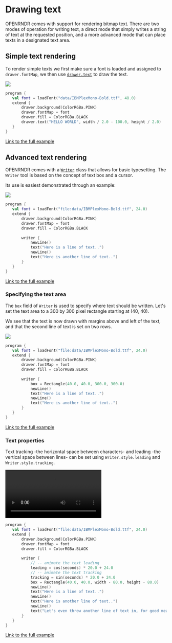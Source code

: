  
 # Drawing text
OPENRNDR comes with support for rendering bitmap text. There are two modes of operation for writing text, a direct
mode that simply writes a string of text at the requested position, and a more advanced mode that can place texts 
in a designated text area. 
 
 ## Simple text rendering

To render simple texts we first make sure a font is loaded and assigned to `drawer.fontMap`, we then use [`drawer.text`](https://api.openrndr.org/org.openrndr.draw/-drawer/text.html) to
draw the text. 
 
 <img src="media/text-001.png"/> 
 
 ```kotlin
program {
    val font = loadFont("data/IBMPlexMono-Bold.ttf", 48.0)
    extend {
        drawer.background(ColorRGBa.PINK)
        drawer.fontMap = font
        drawer.fill = ColorRGBa.BLACK
        drawer.text("HELLO WORLD", width / 2.0 - 100.0, height / 2.0)
    }
}
``` 
 
 [Link to the full example](https://github.com/openrndr/openrndr-examples/blob/master/src/main/kotlin/examples/04_Drawing_basics/C02_Text000.kt) 
 
 ## Advanced text rendering
OPENRNDR comes with a [`Writer`](https://api.openrndr.org/org.openrndr.text/-writer/index.html) class that allows for basic typesetting. The `Writer` tool is based on the concept of text box and a cursor.

Its use is easiest demonstrated through an example: 
 
 <img src="media/text-002.png"/> 
 
 ```kotlin
program {
    val font = loadFont("file:data/IBMPlexMono-Bold.ttf", 24.0)
    extend {
        drawer.background(ColorRGBa.PINK)
        drawer.fontMap = font
        drawer.fill = ColorRGBa.BLACK
        
        writer {
            newLine()
            text("Here is a line of text..")
            newLine()
            text("Here is another line of text..")
        }
    }
}
``` 
 
 [Link to the full example](https://github.com/openrndr/openrndr-examples/blob/master/src/main/kotlin/examples/04_Drawing_basics/C02_Text001.kt) 
 
 ### Specifying the text area
The `box` field of `Writer` is used to specify where text should be written. Let's set the text area
to a 300 by 300 pixel rectangle starting at (40, 40).

We see that the text is now drawn with margins above and left of the text, and that the second line of
text is set on two rows. 
 
 <img src="media/text-003.png"/> 
 
 ```kotlin
program {
    val font = loadFont("file:data/IBMPlexMono-Bold.ttf", 24.0)
    extend {
        drawer.background(ColorRGBa.PINK)
        drawer.fontMap = font
        drawer.fill = ColorRGBa.BLACK
        
        writer {
            box = Rectangle(40.0, 40.0, 300.0, 300.0)
            newLine()
            text("Here is a line of text..")
            newLine()
            text("Here is another line of text..")
        }
    }
}
``` 
 
 [Link to the full example](https://github.com/openrndr/openrndr-examples/blob/master/src/main/kotlin/examples/04_Drawing_basics/C02_Text002.kt) 
 
 ### Text properties
Text tracking -the horizontal space between characters- and leading -the vertical space between lines- can be
set using `Writer.style.leading` and `Writer.style.tracking`. 
 
 <video controls>
    <source src="media/text-004.mp4" type="video/mp4"></source>
</video>
 
 
 ```kotlin
program {
    val font = loadFont("file:data/IBMPlexMono-Bold.ttf", 24.0)
    extend {
        drawer.background(ColorRGBa.PINK)
        drawer.fontMap = font
        drawer.fill = ColorRGBa.BLACK
        
        writer {
            // -- animate the text leading
            leading = cos(seconds) * 20.0 + 24.0
            // -- animate the text tracking
            tracking = sin(seconds) * 20.0 + 24.0
            box = Rectangle(40.0, 40.0, width - 80.0, height - 80.0)
            newLine()
            text("Here is a line of text..")
            newLine()
            text("Here is another line of text..")
            newLine()
            text("Let's even throw another line of text in, for good measure! yay")
        }
    }
}
``` 
 
 [Link to the full example](https://github.com/openrndr/openrndr-examples/blob/master/src/main/kotlin/examples/04_Drawing_basics/C02_Text003.kt) 
